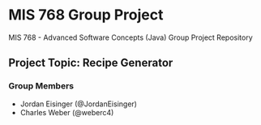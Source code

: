 # MIS 768 Group Project 

MIS 768 - Advanced Software Concepts (Java) Group Project Repository

## Project Topic: Recipe Generator

### Group Members

* Jordan Eisinger (@JordanEisinger)
* Charles Weber (@weberc4)
